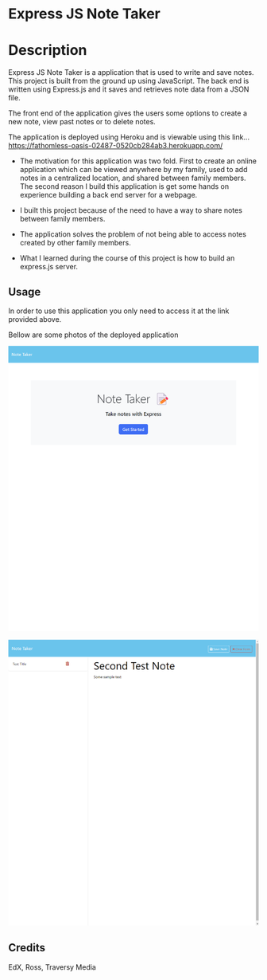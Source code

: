 # Express JS Note Taker

# Description

Express JS Note Taker is a application that is used to write and save notes. This project is built from the ground up using JavaScript. The back end is written using Express.js and it saves and retrieves note data from a JSON file. 

The front end of the application gives the users some options to create a new note, view past notes or to delete notes. 

The application is deployed using Heroku and is viewable using this link... https://fathomless-oasis-02487-0520cb284ab3.herokuapp.com/

- The motivation for this application was two fold. First to create an online application which can be viewed anywhere by my family, used to add notes in a centralized location, and shared between family members. The second reason I build this application is get some hands on experience building a back end server for a webpage. 

- I built this project because of the need to have a way to share notes between family members.

- The application solves the problem of not being able to access notes created by other family members. 

- What I learned during the course of this project is how to build an express.js server.

## Usage

In order to use this application you only need to access it at the link provided above. 

Bellow are some photos of the deployed application

![Alt text](screenShots/ExpressJS-1.png)

![Alt text](screenShots/ExressJS-2.png)

## Credits
EdX, Ross, Traversy Media